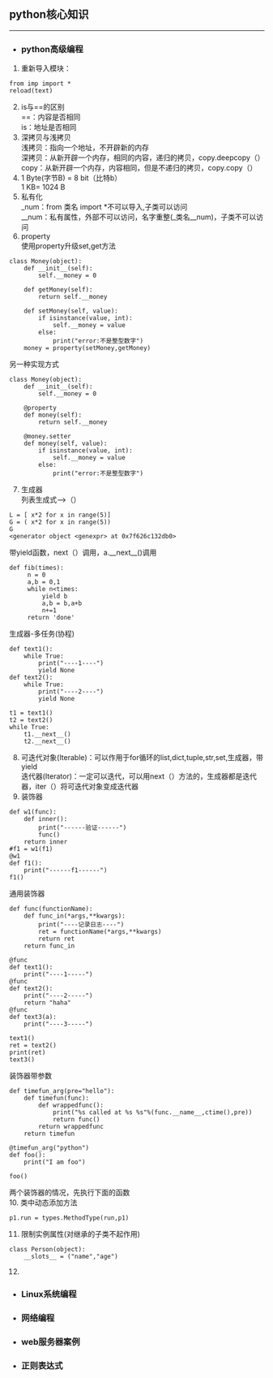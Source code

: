## python核心知识
********************
- ### python高级编程
1. 重新导入模块：<br>
```
from imp import *
reload(text)
```
2. is与==的区别<br>
==：内容是否相同<br>
is：地址是否相同<br>
3. 深拷贝与浅拷贝<br>
浅拷贝：指向一个地址，不开辟新的内存<br>
深拷贝：从新开辟一个内存，相同的内容，递归的拷贝，copy.deepcopy（）<br>
copy：从新开辟一个内存，内容相同，但是不递归的拷贝，copy.copy（）<br>
4. 1 Byte(字节B) = 8 bit（比特b）<br>
1 KB= 1024 B<br>
5. 私有化<br>
_num：from 类名 import *不可以导入,子类可以访问<br>
__num：私有属性，外部不可以访问，名字重整(_类名__num)，子类不可以访问<br>
6. property<br>
使用property升级set,get方法<br>
```
class Money(object):
    def __init__(self):
        self.__money = 0

    def getMoney(self):
        return self.__money

    def setMoney(self, value):
        if isinstance(value, int):
            self.__money = value
        else:
            print("error:不是整型数字")
    money = property(setMoney,getMoney)
```
另一种实现方式<br>
```
class Money(object):
    def __init__(self):
        self.__money = 0

    @property
    def money(self):
        return self.__money

    @money.setter
    def money(self, value):
        if isinstance(value, int):
            self.__money = value
        else:
            print("error:不是整型数字")
```
7. 生成器<br>
列表生成式-->（）<br>
```
L = [ x*2 for x in range(5)]
G = ( x*2 for x in range(5))
G
<generator object <genexpr> at 0x7f626c132db0>
```
带yield函数，next（）调用，a.\_\_next\_\_()调用<br>
```
def fib(times):
     n = 0
     a,b = 0,1
     while n<times:
         yield b
         a,b = b,a+b
         n+=1
     return 'done' 
```
生成器-多任务(协程)<br>
```
def text1():
    while True:
        print("----1----")
        yield None
def text2():
    while True:
        print("----2----")
        yield None
        
t1 = text1()
t2 = text2()
while True:
    t1.__next__()
    t2.__next__()
```
8. 可迭代对象(Iterable)：可以作用于for循环的list,dict,tuple,str,set,生成器，带yield<br>
迭代器(Iterator)：一定可以迭代，可以用next（）方法的，生成器都是迭代器，iter（）将可迭代对象变成迭代器<br>
9. 装饰器<br>
```
def w1(func):
    def inner():
        print("------验证------")
        func()
    return inner
#f1 = w1(f1)
@w1
def f1():
    print("------f1------")
f1()
```
通用装饰器<br>
```
def func(functionName):
    def func_in(*args,**kwargs):
        print("----记录日志----")
        ret = functionName(*args,**kwargs)
        return ret
    return func_in

@func
def text1():
    print("----1-----")
@func
def text2():
    print("----2-----")
    return "haha"
@func
def text3(a):
    print("----3-----")

text1()
ret = text2()
print(ret)
text3()
```
装饰器带参数<br>
```
def timefun_arg(pre="hello"):
    def timefun(func):
        def wrappedfunc():
            print("%s called at %s %s"%(func.__name__,ctime(),pre))
            return func()
        return wrappedfunc
    return timefun

@timefun_arg("python")
def foo():
    print("I am foo")

foo()
```
两个装饰器的情况，先执行下面的函数<br>
10.  类中动态添加方法  
```
p1.run = types.MethodType(run,p1)
```
11. 限制实例属性(对继承的子类不起作用)<br>
```
class Person(object):
    __slots__ = ("name","age")
```
12. 
- ### Linux系统编程
- ### 网络编程
- ### web服务器案例
- ### 正则表达式
